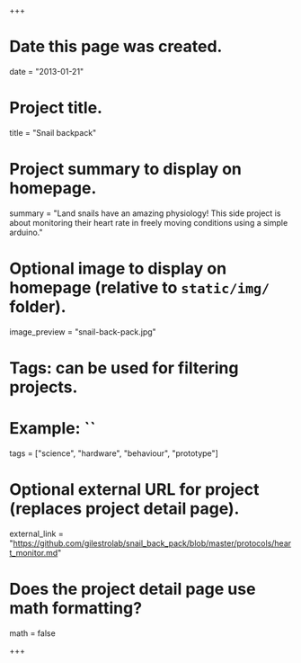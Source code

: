 +++
# Date this page was created.
date = "2013-01-21"

# Project title.
title = "Snail backpack"

# Project summary to display on homepage.
summary = "Land snails have an amazing physiology! This side project is about monitoring their heart rate in freely moving conditions using a simple arduino."

# Optional image to display on homepage (relative to `static/img/` folder).
image_preview = "snail-back-pack.jpg"

# Tags: can be used for filtering projects.
# Example: ``
tags = ["science", "hardware", "behaviour", "prototype"]

# Optional external URL for project (replaces project detail page).
external_link = "https://github.com/gilestrolab/snail_back_pack/blob/master/protocols/heart_monitor.md"

# Does the project detail page use math formatting?
math = false

+++

